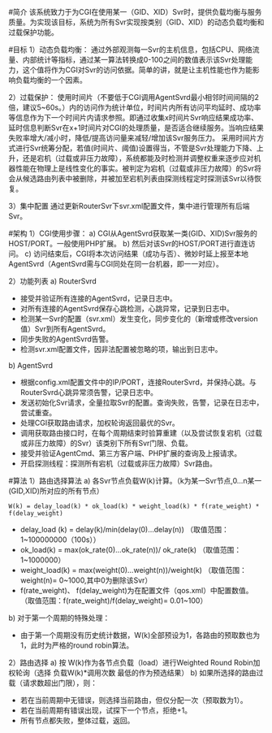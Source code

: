 #简介
   该系统致力于为CGI在使用某一（GID、XID）Svr时，提供负载均衡与服务质量。为实现该目标，系统为所有Svr实现按类别（GID、XID）的动态负载均衡和过载保护功能。

#目标
1）动态负载均衡：
   通过外部观测每一Svr的主机信息，包括CPU、网络流量、内部统计等指标，通过某一算法转换成0-100之间的数值表示该Svr处理能力，这个值将作为CGI对Svr的访问依据。简单的讲，就是让主机性能也作为能影响负载均衡的一个因素。

2）过载保护：
   使用时间片（不要低于CGI调用AgentSvrd最小相邻时间间隔的2倍，建议5~60s。）内的访问作为统计单位，时间片内所有访问平均延时、成功率等信息作为下一个时间片内请求参照。即通过收集x时间片Svr响应结果成功率、延时信息判断Svr在x+1时间片对CGI的处理质量，是否适合继续服务。当响应结果失败率增大/减小时，降低/提高访问量来减轻/增加该Svr服务压力。
采用时间片方式进行Svr统筹分配，若值(时间片、阈值)设置得当，不管是Svr处理能力下降、上升，还是宕机（过载或非压力故障），系统都能及时检测并调整权重来逐步应对机器性能在物理上是线性变化的事实。被判定为宕机（过载或非压力故障）的Svr将会从候选路由列表中被删除，并被加至宕机列表由探测线程定时探测该Svr以待恢复。

3）集中配置
   通过更新RouterSvr下svr.xml配置文件，集中进行管理所有后端Svr。


#架构
1）CGI使用步骤：
 a) CGI从AgentSvrd获取某一类(GID、XID)Svr服务的HOST/PORT。一般使用PHP扩展。
 b) 然后对该Svr的HOST/PORT进行直连访问。
 c) 访问结束后，CGI将本次访问结果（成功与否）、微妙时延上报至本地AgentSvrd（AgentSvrd需与CGI同处在同一台机器，即一一对应）。

2）功能列表
 a) RouterSvrd
 - 接受并验证所有连接的AgentSvrd，记录日志中。
 - 对所有连接的AgentSvrd保存心跳检测，心跳异常，记录到日志中。
 - 检测某一Svr的配置（svr.xml）发生变化，同步变化的（新增或修改version值）Svr到所有AgentSvrd。
 - 同步失败的AgentSvrd告警。
 - 检测svr.xml配置文件，因非法配置被忽略的项，输出到日志中。

 b) AgentSvrd
 - 根据config.xml配置文件中的IP/PORT，连接RouterSvrd，并保持心跳。与RouterSvrd心跳异常须告警，记录日志中。
 - 发送初始化Svr请求，全量拉取Svr的配置。查询失败，告警，记录在日志中，尝试重查。
 - 处理CGI获取路由请求，加权轮询返回最优的Svr。
 - 调用获取路由接口时，在每个周期结束时验算重建（以及尝试恢复宕机（过载或非压力故障）的Svr）该类别下所有Svr门限、负载。
 - 接受并验证AgentCmd、第三方客户端、PHP扩展的查询及上报请求。
 - 开启探测线程：探测所有宕机（过载或非压力故障）Svr路由。

#算法
1）路由选择算法
 a) 各Svr节点负载W(k)计算。（k为某一Svr节点,0…n某一(GID,XID)所对应的所有节点）

    W(k) = delay_load(k) * ok_load(k) * weight_load(k) * f(rate_weight) * f(delay_weight)

 - delay_load (k) = delay(k)/min(delay(0)…delay(n))
（取值范围：1~100000000（100s））
 - ok_load(k) = max(ok_rate(0)…ok_rate(n))/ ok_rate(k)
（取值范围：1~1000000）
 - weight_load(k) = max(weight(0)…weight(n))/weight(k)
（取值范围：weight(n)= 0~1000,其中0为删除该Svr）
 - f(rate_weight)、 f(delay_weight)为在配置文件（qos.xml）中配置数值。
（取值范围：f(rate_weight)/f(delay_weight)= 0.01~100）

 b) 对于第一个周期的特殊处理：
 - 由于第一个周期没有历史统计数据，W(k)全部预设为1，各路由的预取数也为1，此时为严格的round robin算法。

2）路由选择
 a) 按 W(k)作为各节点负载（load）进行Weighted Round Robin加权轮询（选择 负载W(k)*调用次数 最低的作为预选结果）
 b) 如果所选择的路由过载（请求数超出门限），则：
 - 若在当前周期中无错误，则选择当前路由，但仅分配一次（预取数为1）。
 - 若在当前周期有错误出现，试探下一个节点，拒绝+1。
 - 所有节点都失败，整体过载，返回。


